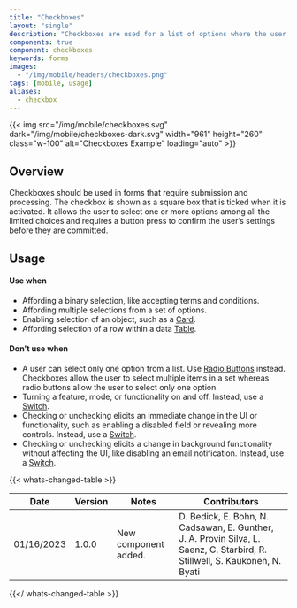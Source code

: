 ```yaml
---
title: "Checkboxes"
layout: "single"
description: "Checkboxes are used for a list of options where the user may select multiple options, including all or none."
components: true
component: checkboxes
keywords: forms
images:
  - "/img/mobile/headers/checkboxes.png"
tags: [mobile, usage]
aliases:
  - checkbox
---
```


{{< img src="/img/mobile/checkboxes.svg" dark="/img/mobile/checkboxes-dark.svg" width="961" height="260" class="w-100" alt="Checkboxes Example" loading="auto" >}}

## Overview

Checkboxes should be used in forms that require submission and processing. The checkbox is shown as a square box that is ticked when it is activated. It allows the user to select one or more options among all the limited choices and requires a button press to confirm the user’s settings before they are committed.

## Usage

#### Use when

- Affording a binary selection, like accepting terms and conditions.
- Affording multiple selections from a set of options.
- Enabling selection of an object, such as a [Card](/components/mobile/cards/).
- Affording selection of a row within a data [Table](/components/mobile/tables/).

#### Don't use when

- A user can select only one option from a list. Use [Radio Buttons](/components/mobile/radio-buttons/) instead. Checkboxes allow the user to select multiple items in a set whereas radio buttons allow the user to select only one option.
- Turning a feature, mode, or functionality on and off. Instead, use a [Switch](/components/mobile/switches/).
- Checking or unchecking elicits an immediate change in the UI or functionality, such as enabling a disabled field or revealing more controls. Instead, use a [Switch](/components/mobile/switches/).
- Checking or unchecking elicits a change in background functionality without affecting the UI, like disabling an email notification. Instead, use a [Switch](/components/mobile/switches/).

{{< whats-changed-table >}}

| Date       | Version | Notes                | Contributors                                                                                                                |
| ---------- | ------- | -------------------- | --------------------------------------------------------------------------------------------------------------------------- |
| 01/16/2023 | 1.0.0   | New component added. | D. Bedick, E. Bohn, N. Cadsawan, E. Gunther, J. A. Provin Silva, L. Saenz, C. Starbird, R. Stillwell, S. Kaukonen, N. Byati |

{{</ whats-changed-table >}}
